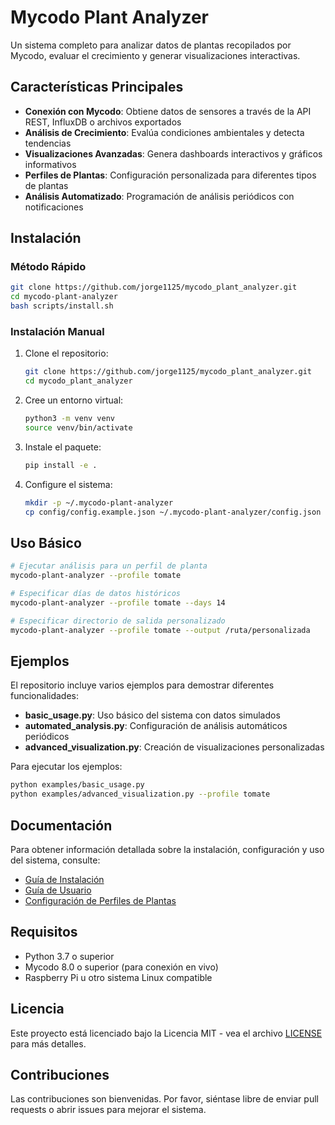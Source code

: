 # Mycodo Plant Analyzer

Un sistema completo para analizar datos de plantas recopilados por Mycodo, evaluar el crecimiento y generar visualizaciones interactivas.

## Características Principales

- **Conexión con Mycodo**: Obtiene datos de sensores a través de la API REST, InfluxDB o archivos exportados
- **Análisis de Crecimiento**: Evalúa condiciones ambientales y detecta tendencias
- **Visualizaciones Avanzadas**: Genera dashboards interactivos y gráficos informativos
- **Perfiles de Plantas**: Configuración personalizada para diferentes tipos de plantas
- **Análisis Automatizado**: Programación de análisis periódicos con notificaciones

## Instalación

### Método Rápido

```bash
git clone https://github.com/jorge1125/mycodo_plant_analyzer.git
cd mycodo-plant-analyzer
bash scripts/install.sh
```

### Instalación Manual

1. Clone el repositorio:
   ```bash
   git clone https://github.com/jorge1125/mycodo_plant_analyzer.git
   cd mycodo_plant_analyzer
   ```

2. Cree un entorno virtual:
   ```bash
   python3 -m venv venv
   source venv/bin/activate
   ```

3. Instale el paquete:
   ```bash
   pip install -e .
   ```

4. Configure el sistema:
   ```bash
   mkdir -p ~/.mycodo-plant-analyzer
   cp config/config.example.json ~/.mycodo-plant-analyzer/config.json
   ```

## Uso Básico

```bash
# Ejecutar análisis para un perfil de planta
mycodo-plant-analyzer --profile tomate

# Especificar días de datos históricos
mycodo-plant-analyzer --profile tomate --days 14

# Especificar directorio de salida personalizado
mycodo-plant-analyzer --profile tomate --output /ruta/personalizada
```

## Ejemplos

El repositorio incluye varios ejemplos para demostrar diferentes funcionalidades:

- **basic_usage.py**: Uso básico del sistema con datos simulados
- **automated_analysis.py**: Configuración de análisis automáticos periódicos
- **advanced_visualization.py**: Creación de visualizaciones personalizadas

Para ejecutar los ejemplos:

```bash
python examples/basic_usage.py
python examples/advanced_visualization.py --profile tomate
```

## Documentación

Para obtener información detallada sobre la instalación, configuración y uso del sistema, consulte:

- [Guía de Instalación](docs/installation_guide.md)
- [Guía de Usuario](docs/user_guide.md)
- [Configuración de Perfiles de Plantas](config/plant_profiles.md)

## Requisitos

- Python 3.7 o superior
- Mycodo 8.0 o superior (para conexión en vivo)
- Raspberry Pi u otro sistema Linux compatible

## Licencia

Este proyecto está licenciado bajo la Licencia MIT - vea el archivo [LICENSE](LICENSE) para más detalles.

## Contribuciones

Las contribuciones son bienvenidas. Por favor, siéntase libre de enviar pull requests o abrir issues para mejorar el sistema.
